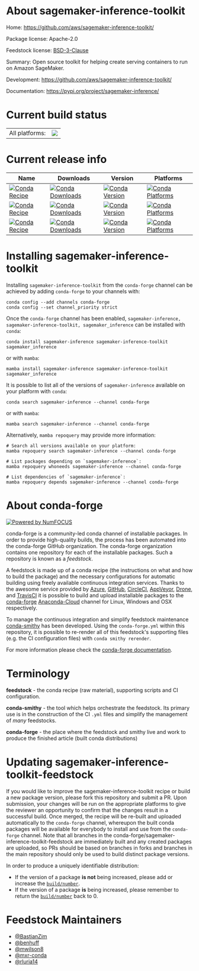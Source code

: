 About sagemaker-inference-toolkit
=================================

Home: https://github.com/aws/sagemaker-inference-toolkit/

Package license: Apache-2.0

Feedstock license: [BSD-3-Clause](https://github.com/conda-forge/sagemaker-inference-toolkit-feedstock/blob/main/LICENSE.txt)

Summary: Open source toolkit for helping create serving containers to run on Amazon SageMaker.

Development: https://github.com/aws/sagemaker-inference-toolkit/

Documentation: https://pypi.org/project/sagemaker-inference/

Current build status
====================


<table><tr><td>All platforms:</td>
    <td>
      <a href="https://dev.azure.com/conda-forge/feedstock-builds/_build/latest?definitionId=8227&branchName=main">
        <img src="https://dev.azure.com/conda-forge/feedstock-builds/_apis/build/status/sagemaker-inference-toolkit-feedstock?branchName=main">
      </a>
    </td>
  </tr>
</table>

Current release info
====================

| Name | Downloads | Version | Platforms |
| --- | --- | --- | --- |
| [![Conda Recipe](https://img.shields.io/badge/recipe-sagemaker--inference-green.svg)](https://anaconda.org/conda-forge/sagemaker-inference) | [![Conda Downloads](https://img.shields.io/conda/dn/conda-forge/sagemaker-inference.svg)](https://anaconda.org/conda-forge/sagemaker-inference) | [![Conda Version](https://img.shields.io/conda/vn/conda-forge/sagemaker-inference.svg)](https://anaconda.org/conda-forge/sagemaker-inference) | [![Conda Platforms](https://img.shields.io/conda/pn/conda-forge/sagemaker-inference.svg)](https://anaconda.org/conda-forge/sagemaker-inference) |
| [![Conda Recipe](https://img.shields.io/badge/recipe-sagemaker--inference--toolkit-green.svg)](https://anaconda.org/conda-forge/sagemaker-inference-toolkit) | [![Conda Downloads](https://img.shields.io/conda/dn/conda-forge/sagemaker-inference-toolkit.svg)](https://anaconda.org/conda-forge/sagemaker-inference-toolkit) | [![Conda Version](https://img.shields.io/conda/vn/conda-forge/sagemaker-inference-toolkit.svg)](https://anaconda.org/conda-forge/sagemaker-inference-toolkit) | [![Conda Platforms](https://img.shields.io/conda/pn/conda-forge/sagemaker-inference-toolkit.svg)](https://anaconda.org/conda-forge/sagemaker-inference-toolkit) |
| [![Conda Recipe](https://img.shields.io/badge/recipe-sagemaker_inference-green.svg)](https://anaconda.org/conda-forge/sagemaker_inference) | [![Conda Downloads](https://img.shields.io/conda/dn/conda-forge/sagemaker_inference.svg)](https://anaconda.org/conda-forge/sagemaker_inference) | [![Conda Version](https://img.shields.io/conda/vn/conda-forge/sagemaker_inference.svg)](https://anaconda.org/conda-forge/sagemaker_inference) | [![Conda Platforms](https://img.shields.io/conda/pn/conda-forge/sagemaker_inference.svg)](https://anaconda.org/conda-forge/sagemaker_inference) |

Installing sagemaker-inference-toolkit
======================================

Installing `sagemaker-inference-toolkit` from the `conda-forge` channel can be achieved by adding `conda-forge` to your channels with:

```
conda config --add channels conda-forge
conda config --set channel_priority strict
```

Once the `conda-forge` channel has been enabled, `sagemaker-inference, sagemaker-inference-toolkit, sagemaker_inference` can be installed with `conda`:

```
conda install sagemaker-inference sagemaker-inference-toolkit sagemaker_inference
```

or with `mamba`:

```
mamba install sagemaker-inference sagemaker-inference-toolkit sagemaker_inference
```

It is possible to list all of the versions of `sagemaker-inference` available on your platform with `conda`:

```
conda search sagemaker-inference --channel conda-forge
```

or with `mamba`:

```
mamba search sagemaker-inference --channel conda-forge
```

Alternatively, `mamba repoquery` may provide more information:

```
# Search all versions available on your platform:
mamba repoquery search sagemaker-inference --channel conda-forge

# List packages depending on `sagemaker-inference`:
mamba repoquery whoneeds sagemaker-inference --channel conda-forge

# List dependencies of `sagemaker-inference`:
mamba repoquery depends sagemaker-inference --channel conda-forge
```


About conda-forge
=================

[![Powered by
NumFOCUS](https://img.shields.io/badge/powered%20by-NumFOCUS-orange.svg?style=flat&colorA=E1523D&colorB=007D8A)](https://numfocus.org)

conda-forge is a community-led conda channel of installable packages.
In order to provide high-quality builds, the process has been automated into the
conda-forge GitHub organization. The conda-forge organization contains one repository
for each of the installable packages. Such a repository is known as a *feedstock*.

A feedstock is made up of a conda recipe (the instructions on what and how to build
the package) and the necessary configurations for automatic building using freely
available continuous integration services. Thanks to the awesome service provided by
[Azure](https://azure.microsoft.com/en-us/services/devops/), [GitHub](https://github.com/),
[CircleCI](https://circleci.com/), [AppVeyor](https://www.appveyor.com/),
[Drone](https://cloud.drone.io/welcome), and [TravisCI](https://travis-ci.com/)
it is possible to build and upload installable packages to the
[conda-forge](https://anaconda.org/conda-forge) [Anaconda-Cloud](https://anaconda.org/)
channel for Linux, Windows and OSX respectively.

To manage the continuous integration and simplify feedstock maintenance
[conda-smithy](https://github.com/conda-forge/conda-smithy) has been developed.
Using the ``conda-forge.yml`` within this repository, it is possible to re-render all of
this feedstock's supporting files (e.g. the CI configuration files) with ``conda smithy rerender``.

For more information please check the [conda-forge documentation](https://conda-forge.org/docs/).

Terminology
===========

**feedstock** - the conda recipe (raw material), supporting scripts and CI configuration.

**conda-smithy** - the tool which helps orchestrate the feedstock.
                   Its primary use is in the construction of the CI ``.yml`` files
                   and simplify the management of *many* feedstocks.

**conda-forge** - the place where the feedstock and smithy live and work to
                  produce the finished article (built conda distributions)


Updating sagemaker-inference-toolkit-feedstock
==============================================

If you would like to improve the sagemaker-inference-toolkit recipe or build a new
package version, please fork this repository and submit a PR. Upon submission,
your changes will be run on the appropriate platforms to give the reviewer an
opportunity to confirm that the changes result in a successful build. Once
merged, the recipe will be re-built and uploaded automatically to the
`conda-forge` channel, whereupon the built conda packages will be available for
everybody to install and use from the `conda-forge` channel.
Note that all branches in the conda-forge/sagemaker-inference-toolkit-feedstock are
immediately built and any created packages are uploaded, so PRs should be based
on branches in forks and branches in the main repository should only be used to
build distinct package versions.

In order to produce a uniquely identifiable distribution:
 * If the version of a package **is not** being increased, please add or increase
   the [``build/number``](https://docs.conda.io/projects/conda-build/en/latest/resources/define-metadata.html#build-number-and-string).
 * If the version of a package **is** being increased, please remember to return
   the [``build/number``](https://docs.conda.io/projects/conda-build/en/latest/resources/define-metadata.html#build-number-and-string)
   back to 0.

Feedstock Maintainers
=====================

* [@BastianZim](https://github.com/BastianZim/)
* [@benhuff](https://github.com/benhuff/)
* [@mwilson8](https://github.com/mwilson8/)
* [@mxr-conda](https://github.com/mxr-conda/)
* [@rluria14](https://github.com/rluria14/)

